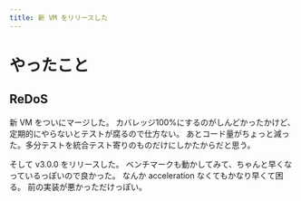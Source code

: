 ```yaml
---
title: 新 VM をリリースした
---
```


# やったこと

## ReDoS

新 VM をついにマージした。
カバレッジ100%にするのがしんどかったかけど、定期的にやらないとテストが腐るので仕方ない。
あとコード量がちょっと減った。多分テストを統合テスト寄りのものだけにしかたからだと思う。

そして v3.0.0 をリリースした。
ベンチマークも動かしてみて、ちゃんと早くなっているっぽいので良かった。
なんか acceleration なくてもかなり早くて困る。
前の実装が悪かっただけっぽい。
